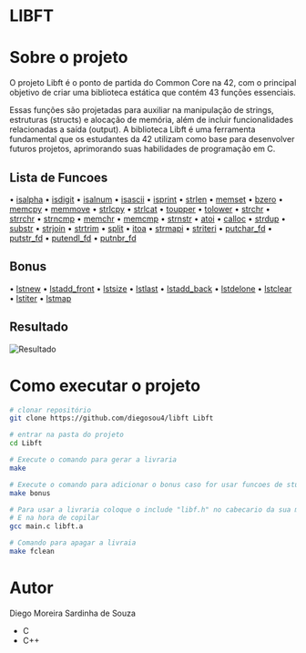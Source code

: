 # LIBFT


# Sobre o projeto

O projeto Libft é o ponto de partida do Common Core na 42, com o principal objetivo de criar uma biblioteca estática que contém 43 funções essenciais.

Essas funções são projetadas para auxiliar na manipulação de strings, estruturas (structs) e alocação de memória, além de 
incluir funcionalidades relacionadas a saída (output). A biblioteca Libft é uma ferramenta fundamental que os estudantes 
da 42 utilizam como base para desenvolver futuros projetos, aprimorando suas habilidades de programação em C. 


## Lista de Funcoes
• [isalpha](https://github.com/diegosou4/libft/blob/main/ft_isalpha.c) • [isdigit](https://github.com/diegosou4/libft/blob/main/ft_isdigit.c)
• [isalnum](https://github.com/diegosou4/libft/blob/main/ft_isalnum.c) • [isascii](https://github.com/diegosou4/libft/blob/main/ft_isascii.c)
• [isprint](https://github.com/diegosou4/libft/blob/main/ft_isprint.c) • [strlen](https://github.com/diegosou4/libft/blob/main/ft_strlen.c)
• [memset](https://github.com/diegosou4/libft/blob/main/ft_memset.c) • [bzero](https://github.com/diegosou4/libft/blob/main/ft_bzero.c)
• [memcpy](https://github.com/diegosou4/libft/blob/main/ft_memcpy.c) • [memmove](https://github.com/diegosou4/libft/blob/main/ft_memmove.c)
• [strlcpy](https://github.com/diegosou4/libft/blob/main/ft_strlcpy.c) • [strlcat](https://github.com/diegosou4/libft/blob/main/ft_strlcat.c)
• [toupper](https://github.com/diegosou4/libft/blob/main/ft_toupper.c) • [tolower](https://github.com/diegosou4/libft/blob/main/ft_tolower.c)
• [strchr](https://github.com/diegosou4/libft/blob/main/ft_strchr.c) • [strrchr](https://github.com/diegosou4/libft/blob/main/ft_strrchr.c)
• [strncmp](https://github.com/diegosou4/libft/blob/main/ft_strncmp.c) • [memchr](https://github.com/diegosou4/libft/blob/main/ft_memchr.c)
• [memcmp](https://github.com/diegosou4/libft/blob/main/ft_memcmp.c) • [strnstr](https://github.com/diegosou4/libft/blob/main/ft_strnstr.c)
• [atoi](https://github.com/diegosou4/libft/blob/main/ft_atoi.c) • [calloc](https://github.com/diegosou4/libft/blob/main/ft_calloc.c)
• [strdup](https://github.com/diegosou4/libft/blob/main/ft_strdup.c) • [substr](https://github.com/diegosou4/libft/blob/main/ft_substr.c)
• [strjoin](https://github.com/diegosou4/libft/blob/main/ft_strjoin.c) • [strtrim](https://github.com/diegosou4/libft/blob/main/ft_strtrim.c)
• [split](https://github.com/diegosou4/libft/blob/main/ft_split.c) • [itoa](https://github.com/diegosou4/libft/blob/main/ft_itoa.c)
• [strmapi](https://github.com/diegosou4/libft/blob/main/ft_strmapi.c) • [striteri](https://github.com/diegosou4/libft/blob/main/ft_striteri.c)
• [putchar_fd](https://github.com/diegosou4/libft/blob/main/ft_putchar_fd.c) • [putstr_fd](https://github.com/diegosou4/libft/blob/main/ft_putstr_fd.c)
• [putendl_fd](https://github.com/diegosou4/libft/blob/main/ft_putendl_fd.c) • [putnbr_fd](https://github.com/diegosou4/libft/blob/main/ft_putnbr_fd.c)


## Bonus
• [lstnew](https://github.com/diegosou4/libft/blob/main/ft_lstnew.c) • [lstadd_front](https://github.com/diegosou4/libft/blob/main/ft_lstadd_front.c)
• [lstsize](https://github.com/diegosou4/libft/blob/main/ft_lstsize.c) • [lstlast](https://github.com/diegosou4/libft/blob/main/ft_lstlast.c)
• [lstadd_back](https://github.com/diegosou4/libft/blob/main/ft_lstadd_back.c) • [lstdelone](https://github.com/diegosou4/libft/blob/main/ft_lstdelone.c)
• [lstclear](https://github.com/diegosou4/libft/blob/main/ft_lstclear.c) • [lstiter](https://github.com/diegosou4/libft/blob/main/ft_lstiter.c)
• [lstmap](https://github.com/diegosou4/libft/blob/main/ft_lstmap.c)

## Resultado
![Resultado](https://i.imgur.com/tsOITka.png)


# Como executar o projeto


```bash
# clonar repositório
git clone https://github.com/diegosou4/libft Libft

# entrar na pasta do projeto 
cd Libft

# Execute o comando para gerar a livraria
make

# Execute o comando para adicionar o bonus caso for usar funcoes de stuct
make bonus

# Para usar a livraria coloque o include "libf.h" no cabecario da sua main
# E na hora de copilar
gcc main.c libft.a

# Comando para apagar a livraia
make fclean
```


# Autor

Diego Moreira Sardinha de Souza

- C
- C++
